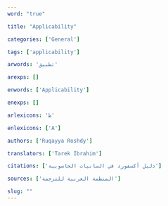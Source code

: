 ```yaml
---
word: "true"

title: "Applicability"

categories: ['General']

tags: ['applicability']

arwords: 'تطبيق'

arexps: []

enwords: ['Applicability']

enexps: []

arlexicons: 'ط'

enlexicons: ['A']

authors: ['Ruqayya Roshdy']

translators: ['Tarek Ibrahim']

citations: ['دليل أكسفورد في السانيات الحاسوبية']

sources: ['المنظمة العربية للترجمة']

slug: ""
---
```

